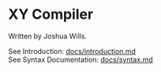 # XY Compiler

Written by Joshua Wills.

See Introduction: [docs/introduction.md](docs/introduction.md)<br/>
See Syntax Documentation: [docs/syntax.md](docs/syntax.md)
